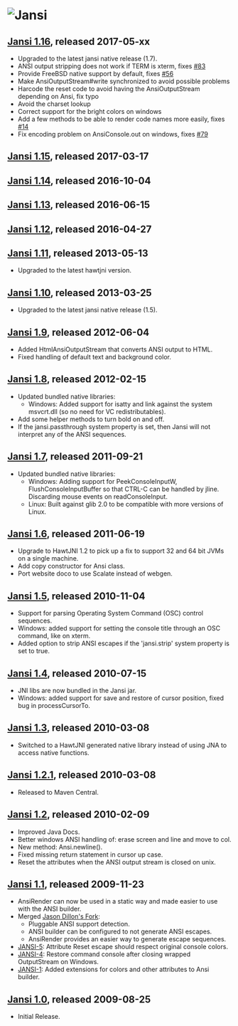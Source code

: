 # ![Jansi](http://fusesource.github.io/jansi/images/project-logo.png)

## [Jansi 1.16][1_16], released 2017-05-xx
[1_16]: http://repo.fusesource.com/nexus/content/groups/public/org/fusesource/jansi/jansi/1.16

* Upgraded to the latest jansi native release (1.7).
* ANSI output stripping does not work if TERM is xterm, fixes [#83](https://github.com/fusesource/jansi/pull/83)
* Provide FreeBSD native support by default, fixes [#56](https://github.com/fusesource/jansi/pull/56)
* Make AnsiOutputStream#write synchronized to avoid possible problems
* Harcode the reset code to avoid having the AnsiOutputStream depending on Ansi, fix typo
* Avoid the charset lookup
* Correct support for the bright colors on windows
* Add a few methods to be able to render code names more easily, fixes [#14](https://github.com/fusesource/jansi/pull/14)
* Fix encoding problem on AnsiConsole.out on windows, fixes [#79](https://github.com/fusesource/jansi/pull/79)

## [Jansi 1.15][1_15], released 2017-03-17
[1_15]: http://repo.fusesource.com/nexus/content/groups/public/org/fusesource/jansi/jansi/1.15

## [Jansi 1.14][1_14], released 2016-10-04
[1_14]: http://repo.fusesource.com/nexus/content/groups/public/org/fusesource/jansi/jansi/1.14

## [Jansi 1.13][1_13], released 2016-06-15
[1_13]: http://repo.fusesource.com/nexus/content/groups/public/org/fusesource/jansi/jansi/1.13

## [Jansi 1.12][1_12], released 2016-04-27
[1_12]: http://repo.fusesource.com/nexus/content/groups/public/org/fusesource/jansi/jansi/1.12

## [Jansi 1.11][1_11], released 2013-05-13
[1_11]: http://repo.fusesource.com/nexus/content/groups/public/org/fusesource/jansi/jansi/1.11

* Upgraded to the latest hawtjni version.

## [Jansi 1.10][1_10], released 2013-03-25
[1_10]: http://repo.fusesource.com/nexus/content/groups/public/org/fusesource/jansi/jansi/1.10

* Upgraded to the latest jansi native release (1.5).

## [Jansi 1.9][1_9], released 2012-06-04
[1_9]: http://repo.fusesource.com/nexus/content/groups/public/org/fusesource/jansi/jansi/1.9

* Added HtmlAnsiOutputStream that converts ANSI output to HTML.
* Fixed handling of default text and background color.

## [Jansi 1.8][1_8], released 2012-02-15
[1_8]: http://repo.fusesource.com/nexus/content/groups/public/org/fusesource/jansi/jansi/1.8

* Updated bundled native libraries:
  * Windows: Added support for isatty and link against the system msvcrt.dll (so no need for VC redistributables).
* Add some helper methods to turn bold on and off.
* If the jansi.passthrough system property is set, then Jansi will not interpret any of the ANSI sequences.

## [Jansi 1.7][1_7], released 2011-09-21
[1_7]: http://repo.fusesource.com/nexus/content/groups/public/org/fusesource/jansi/jansi/1.7

* Updated bundled native libraries:
  * Windows: Adding support for PeekConsoleInputW, FlushConsoleInputBuffer so that CTRL-C can be handled by jline. Discarding mouse events on readConsoleInput.
  * Linux: Built against glib 2.0 to be compatible with more versions of Linux.
  
## [Jansi 1.6][1_6], released 2011-06-19
[1_6]: http://repo.fusesource.com/nexus/content/groups/public/org/fusesource/jansi/jansi/1.6

* Upgrade to HawtJNI 1.2 to pick up a fix to support 32 and 64 bit JVMs on a single machine.
* Add copy constructor for Ansi class.
* Port website doco to use Scalate instead of webgen.

## [Jansi 1.5][1_5], released 2010-11-04
[1_5]: http://repo.fusesource.com/nexus/content/groups/public/org/fusesource/jansi/jansi/1.5

* Support for parsing Operating System Command (OSC) control sequences.
* Windows: added support for setting the console title through an OSC command, like on xterm.
* Added option to strip ANSI escapes if the 'jansi.strip' system property is set to true.

## [Jansi 1.4][1_4], released 2010-07-15
[1_4]: http://repo.fusesource.com/nexus/content/groups/public/org/fusesource/jansi/jansi/1.4

* JNI libs are now bundled in the Jansi jar.
* Windows: added support for save and restore of cursor position, fixed bug in processCursorTo.

## [Jansi 1.3][1_3], released 2010-03-08
[1_3]: http://repo.fusesource.com/nexus/content/groups/public/org/fusesource/jansi/jansi/1.3

* Switched to a HawtJNI generated native library instead of using JNA to access native functions.

## [Jansi 1.2.1][1_2_1], released 2010-03-08
[1_2_1]: http://repo.fusesource.com/nexus/content/groups/public/org/fusesource/jansi/jansi/1.2.1

* Released to Maven Central.

## [Jansi 1.2][1_2], released 2010-02-09
[1_2]: http://jansi.fusesource.org/repo/release/org/fusesource/jansi/jansi/1.2

* Improved Java Docs.
* Better windows ANSI handling of: erase screen and line and move to col.
* New method: Ansi.newline().
* Fixed missing return statement in cursor up case. 
* Reset the attributes when the ANSI output stream is closed on unix.

## [Jansi 1.1][1_1], released 2009-11-23
[1_1]: http://jansi.fusesource.org/repo/release/org/fusesource/jansi/jansi/1.1

* AnsiRender can now be used in a static way and made easier to use with the ANSI builder.
* Merged [Jason Dillon's Fork](http://github.com/jdillon/jansi/tree/bb86e0e79bec850167ddfd8c4a86fb9ffef704e5): 
	* Pluggable ANSI support detection.
	* ANSI builder can be configured to not generate ANSI escapes.
	* AnsiRender provides an easier way to generate escape sequences.
* [JANSI-5](http://fusesource.com/issues/browse/JANSI-5): Attribute Reset escape should respect original console colors.
* [JANSI-4](http://fusesource.com/issues/browse/JANSI-4): Restore command console after closing wrapped OutputStream on Windows.
* [JANSI-1](http://fusesource.com/issues/browse/JANSI-1): Added extensions for colors and other attributes to Ansi builder. 

## [Jansi 1.0][1_0], released 2009-08-25
[1_0]: http://jansi.fusesource.org/repo/release/org/fusesource/jansi/jansi/1.0

* Initial Release.

